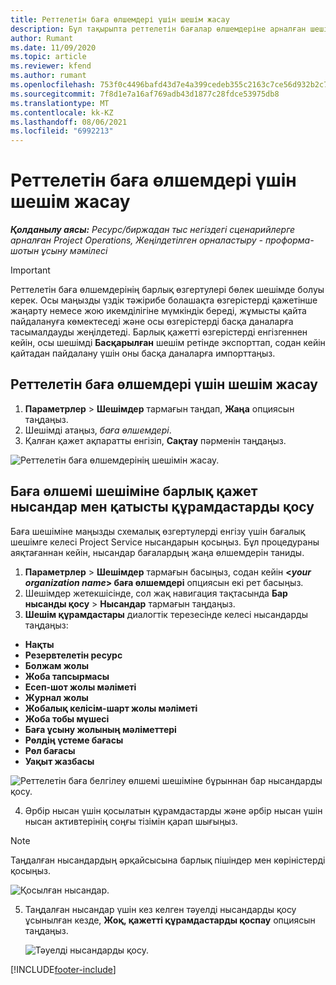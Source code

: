 ```yaml
---
title: Реттелетін баға өлшемдері үшін шешім жасау
description: Бұл тақырыпта реттелетін бағалар өлшемдеріне арналған шешімдерді жасау жолдары туралы ақпарат берілген.
author: Rumant
ms.date: 11/09/2020
ms.topic: article
ms.reviewer: kfend
ms.author: rumant
ms.openlocfilehash: 753f0c4496bafd43d7e4a399cedeb355c2163c7ce56d932b2c786d5f2e672b6b
ms.sourcegitcommit: 7f8d1e7a16af769adb43d1877c28fdce53975db8
ms.translationtype: MT
ms.contentlocale: kk-KZ
ms.lasthandoff: 08/06/2021
ms.locfileid: "6992213"
---
```

# <a name="create-a-solution-for-custom-pricing-dimensions"></a>Реттелетін баға өлшемдері үшін шешім жасау

 _**Қолданылу аясы:** Ресурс/биржадан тыс негіздегі сценарийлерге арналған Project Operations, Жеңілдетілген орналастыру - проформа-шотын ұсыну мәмілесі_ 

>[!IMPORTANT]
>Реттелетін баға өлшемдерінің барлық өзгертулері бөлек шешімде болуы керек. Осы маңызды үздік тәжірибе болашақта өзгерістерді қажетінше жаңарту немесе жою икемділігіне мүмкіндік береді, жұмысты қайта пайдалануға көмектеседі және осы өзгерістерді басқа даналарға тасымалдауды жеңілдетеді. Барлық қажетті өзгерістерді енгізгеннен кейін, осы шешімді **Басқарылған** шешім ретінде экспорттап, содан кейін қайтадан пайдалану үшін оны басқа даналарға импорттаңыз.

## <a name="create-a-solution-for-custom-pricing-dimensions"></a>Реттелетін баға өлшемдері үшін шешім жасау

1.  **Параметрлер** > **Шешімдер** тармағын таңдап, **Жаңа** опциясын таңдаңыз.
2.  Шешімді атаңыз, *<your organization name> баға өлшемдері*.
3. Қалған қажет ақпаратты енгізіп, **Сақтау** пәрменін таңдаңыз.

  ![Реттелетін баға өлшемдерінің шешімін жасау.](./media/Creation-of-custom-pricing-dimension-solution.png)
 
## <a name="add-all-required-entities-and-related-components-to-the-pricing-dimension-solution"></a>Баға өлшемі шешіміне барлық қажет нысандар мен қатысты құрамдастарды қосу

Баға шешіміне маңызды схемалық өзгертулерді енгізу үшін бағалық шешімге келесі Project Service нысандарын қосыңыз. Бұл процедураны аяқтағаннан кейін, нысандар бағалардың жаңа өлшемдерін таниды.

1.  **Параметрлер** > **Шешімдер** тармағын басыңыз, содан кейін **<*your organization name*> баға өлшемдері** опциясын екі рет басыңыз.
2.  Шешімдер жетекшісінде, сол жақ навигация тақтасында **Бар нысанды қосу** > **Нысандар** тармағын таңдаңыз.
3.  **Шешім құрамдастары** диалогтік терезесінде келесі нысандарды таңдаңыз:
 
   - **Нақты**
   - **Резервтелетін ресурс**
   - **Болжам жолы**
   - **Жоба тапсырмасы**
   - **Есеп-шот жолы мәліметі**
   - **Журнал жолы**
   - **Жобалық келісім-шарт жолы мәліметі**
   - **Жоба тобы мүшесі**
   - **Баға ұсыну жолының мәліметтері**
   - **Рөлдің үстеме бағасы**
   - **Рөл бағасы**
   - **Уақыт жазбасы**
 
   ![Реттелетін баға белгілеу өлшемі шешіміне бұрыннан бар нысандарды қосу.](./media/Existing-entities-to-PD-solution.png)
 
 4. Әрбір нысан үшін қосылатын құрамдастарды және әрбір нысан үшін нысан активтерінің соңғы тізімін қарап шығыңыз. 

   >[!NOTE]
   > Таңдалған нысандардың әрқайсысына барлық пішіндер мен көріністерді қосыңыз.

  ![Қосылған нысандар.](./media/solution-component-selection.png)


5.  Таңдалған нысандар үшін кез келген тәуелді нысандарды қосу ұсынылған кезде, **Жоқ, қажетті құрамдастарды қоспау** опциясын таңдаңыз.

    ![Тәуелді нысандарды қосу.](./media/Do-not-include-required.png)


[!INCLUDE[footer-include](../includes/footer-banner.md)]